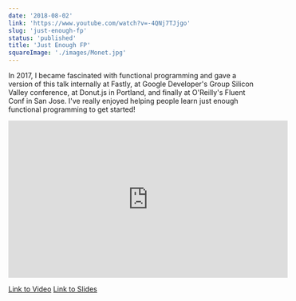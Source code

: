 ```yaml
---
date: '2018-08-02'
link: 'https://www.youtube.com/watch?v=-4QNj7TJjgo'
slug: 'just-enough-fp'
status: 'published'
title: 'Just Enough FP'
squareImage: './images/Monet.jpg'
---
```


In 2017, I became fascinated with functional programming and gave a version of this talk internally at Fastly, at Google Developer's Group Silicon Valley conference, at Donut.js in Portland, and finally at O'Reilly's Fluent Conf in San Jose. I've really enjoyed helping people learn just enough functional programming to get started!

<iframe width="560" height="315" src="https://www.youtube.com/embed/-4QNj7TJjgo" frameborder="0" allow="autoplay; encrypted-media" allowfullscreen></iframe>

[Link to Video](https://www.youtube.com/watch?v=-4QNj7TJjgo) [Link to Slides](https://kyleshevlin.github.io/just-enough-fp)
